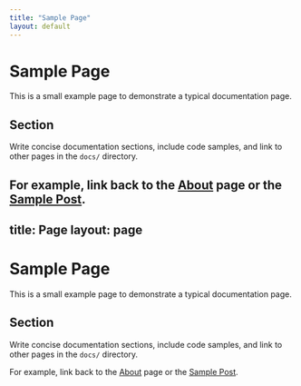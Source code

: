 ```yaml
---
title: "Sample Page"
layout: default
---
```


# Sample Page

This is a small example page to demonstrate a typical documentation page.

## Section

Write concise documentation sections, include code samples, and link to other pages in the `docs/` directory.

For example, link back to the [About](/docs/about) page or the [Sample Post](/docs/post).
---
title: Page
layout: page
---

# Sample Page

This is a small example page to demonstrate a typical documentation page.

## Section

Write concise documentation sections, include code samples, and link to other pages in the `docs/` directory.

For example, link back to the [About](/docs/about) page or the [Sample Post](/docs/post).
